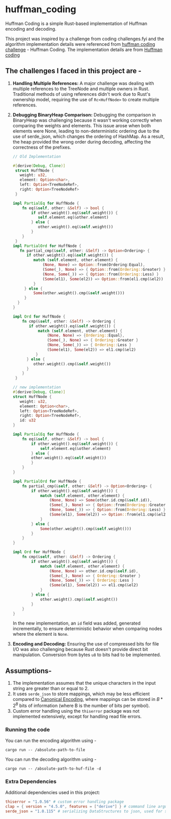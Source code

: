 # huffman_coding
Huffman Coding is a simple Rust-based implementation of Huffman encoding and decoding.

This project was inspired by a challenge from coding challenges.fyi and the algorithm implementation details were referenced from [huffman coding challenge](https://codingchallenges.fyi/challenges/challenge-huffman/) - Huffman Coding.
The implementation details are from [Huffman coding](https://opendsa-server.cs.vt.edu/ODSA/Books/CS3/html/Huffman.html)
## The challenges I faced in this project are - 
1. **Handling Multiple References:** A major challenge was dealing with multiple references to the TreeNode and multiple owners in Rust. Traditional methods of using references didn't work due to Rust's ownership model, requiring the use of `Rc<HuffNode>` to create multiple references.
2. **Debugging BinaryHeap Comparison:** Debugging the comparison in BinaryHeap was challenging because it wasn't working correctly when comparing the weights and elements. This issue arose when both elements were None, leading to non-deterministic ordering due to the use of serde_json, which changes the ordering of HashMap. As a result, the heap provided the wrong order during decoding, affecting the correctness of the prefixes.
   ```rust
   // Old Implementation
   
   #[derive(Debug, Clone)]
    struct HuffNode {
      weight: u32,
      element: Option<char>,
      left: Option<TreeNodeRef>,
      right: Option<TreeNodeRef>
    }
   
   impl PartialEq for HuffNode {
       fn eq(&self, other: &Self) -> bool {
           if other.weight().eq(&self.weight()) {
              self.element.eq(&other.element)
           } else {
              other.weight().eq(&self.weight())
           }
       }
    }
   impl PartialOrd for HuffNode {
      fn partial_cmp(&self, other: &Self) -> Option<Ordering> {
         if other.weight().eq(&self.weight()) {
            match (self.element, other.element) {
                (None, None) => Option::from(Ordering:Equal),
                (Some(_), None) => { Option::from(Ordering::Greater) }
                (None, Some(_)) => { Option::from(Ordering::Less) }
                (Some(el1), Some(el2)) => Option::from(el1.cmp(&el2))
            }
        } else {
            Some(other.weight().cmp(&self.weight()))
        }
     }
   }
   
   impl Ord for HuffNode {
       fn cmp(&self, other: &Self) -> Ordering {
          if other.weight().eq(&self.weight()) {
              match (self.element, other.element) {
                  (None, None) => {Ordering::Equal},
                  (Some(_), None) => { Ordering::Greater }
                  (None, Some(_)) => { Ordering::Less }
                  (Some(el1), Some(el2)) => el1.cmp(&el2)
             }
         } else {
            other.weight().cmp(&self.weight())
         }
       }
    }
   ```
   
    ```rust
   // new implementation
   #[derive(Debug, Clone)]
    struct HuffNode {
       weight: u32,
       element: Option<char>,
       left: Option<TreeNodeRef>,
       right: Option<TreeNodeRef>,
       id: u32
    }
   
   impl PartialEq for HuffNode {
        fn eq(&self, other: &Self) -> bool {
            if other.weight().eq(&self.weight()) {
                self.element.eq(&other.element)
            } else {
            other.weight().eq(&self.weight())
            }
        }
    }

    impl PartialOrd for HuffNode {
        fn partial_cmp(&self, other: &Self) -> Option<Ordering> {
            if other.weight().eq(&self.weight()) {
                match (self.element, other.element) {
                    (None, None) => Some(other.id.cmp(&self.id)),
                    (Some(_), None) => { Option::from(Ordering::Greater) }
                    (None, Some(_)) => { Option::from(Ordering::Less) }
                    (Some(el1), Some(el2)) => Option::from(el1.cmp(&el2))
                }
            } else {
                Some(other.weight().cmp(&self.weight()))
            }
        }
    }
    
    impl Ord for HuffNode {
        fn cmp(&self, other: &Self) -> Ordering {
            if other.weight().eq(&self.weight()) {
                match (self.element, other.element) {
                    (None, None) => other.id.cmp(&self.id),
                    (Some(_), None) => { Ordering::Greater }
                    (None, Some(_)) => { Ordering::Less }
                    (Some(el1), Some(el2)) => el1.cmp(&el2)
                }
            } else {
                other.weight().cmp(&self.weight())
            }
        }
    }
   ```
   In the new implementation, an `id` field was added, generated incrementally, to ensure deterministic behavior when comparing nodes where the element is `None`.
3. **Encoding and Decoding:** Ensuring the use of compressed bits for file I/O was also challenging because Rust doesn't provide direct bit manipulation. Conversion from bytes `u8` to bits had to be implemented.
## Assumptions-
1. The implementation assumes that the unique characters in the input string are greater than or equal to 2.
2. It uses `serde_json` to store mappings, which may be less efficient compared to [Canonical Encoding](https://en.wikipedia.org/wiki/Canonical_Huffman_code), where mappings can be stored in $B*2^B$ bits of information (where B is the number of bits per symbol).
3. Custom error handling using the `thiserror` package was not implemented extensively, except for handling read file errors.

### Running the code
You can run the encoding algorithm using - 
```
cargo run -- /absolute-path-to-file
```

You can run the decoding algorithm using -
```
cargo run -- /absolute-path-to-huf-file -d
```

### Extra Dependencies
Additional dependencies used in this project:  
```toml
thiserror = "1.0.56" # custom error handling package
clap = { version = "4.5.0", features = ["derive"] } # command line argument parser packages
serde_json = "1.0.115" # serializing DataStructures to json, used for serializing hashmap to json
```


